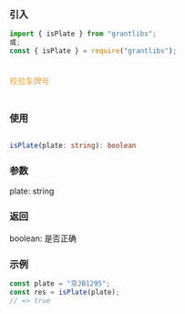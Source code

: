 ### 引入

```js
import { isPlate } from "grantlibs";
或;
const { isPlate } = require("grantlibs");
```

<div style="color: #E6A23C; fontSize: 18px; padding: 20px 0">
  校验车牌号
</div>

### 使用

```ts

isPlate(plate: string): boolean

```

### 参数

plate: string

### 返回

boolean: 是否正确

### 示例

```js
const plate = "京JB1295";
const res = isPlate(plate);
// => true
```
